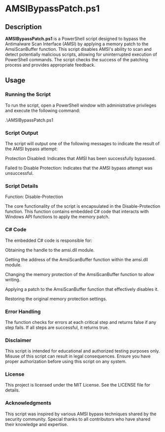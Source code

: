 # AMSIBypassPatch.ps1

## Description

**AMSIBypassPatch.ps1** is a PowerShell script designed to bypass the Antimalware Scan Interface (AMSI) by applying a memory patch to the AmsiScanBuffer function. This script disables AMSI's ability to scan and detect potentially malicious scripts, allowing for uninterrupted execution of PowerShell commands. The script checks the success of the patching process and provides appropriate feedback.

## Usage

### Running the Script

To run the script, open a PowerShell window with administrative privileges and execute the following command:

.\AMSIBypassPatch.ps1

### Script Output
The script will output one of the following messages to indicate the result of the AMSI bypass attempt:

Protection Disabled: Indicates that AMSI has been successfully bypassed.

Failed to Disable Protection: Indicates that the AMSI bypass attempt was unsuccessful.

### Script Details
Function: Disable-Protection

The core functionality of the script is encapsulated in the Disable-Protection function. This function contains embedded C# code that interacts with Windows API functions to apply the memory patch.

### C# Code
The embedded C# code is responsible for:

Obtaining the handle to the amsi.dll module.

Getting the address of the AmsiScanBuffer function within the amsi.dll module.

Changing the memory protection of the AmsiScanBuffer function to allow writing.

Applying a patch to the AmsiScanBuffer function that effectively disables it.

Restoring the original memory protection settings.

### Error Handling
The function checks for errors at each critical step and returns false if any step fails. If all steps are successful, it returns true.

### Disclaimer
This script is intended for educational and authorized testing purposes only. Misuse of this script can result in legal consequences. Ensure you have proper authorization before using this script on any system.

### License
This project is licensed under the MIT License. See the LICENSE file for details.

### Acknowledgments
This script was inspired by various AMSI bypass techniques shared by the security community. Special thanks to all contributors who have shared their knowledge and expertise.
